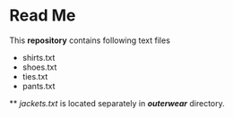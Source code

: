 # Read Me
This **repository** contains following text files 
  * shirts.txt
  * shoes.txt
  * ties.txt
  * pants.txt
  
** _jackets.txt_ is located separately in **_outerwear_** directory.
  


